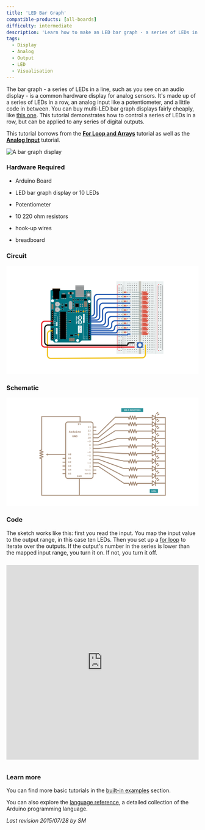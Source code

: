 ```yaml
---
title: 'LED Bar Graph'
compatible-products: [all-boards]
difficulty: intermediate
description: 'Learn how to make an LED bar graph - a series of LEDs in a line.'
tags: 
  - Display
  - Analog
  - Output
  - LED
  - Visualisation
---
```


The bar graph - a series of LEDs in a line, such as you see on an audio display - is a common hardware display for analog sensors.  It's made up of a series of LEDs in a row, an analog input like a potentiometer, and a little code in between.  You can  buy multi-LED bar graph displays fairly cheaply, like [this one](http://www.digikey.com/product-detailhttps://www.arduino.cc/en/MV54164/1080-1183-ND/2675674).  This tutorial demonstrates how to control a series of LEDs in a row, but can be applied to any series of digital outputs.

This tutorial borrows from the [**For Loop and Arrays**](https://www.arduino.cc/en/Tutorial/Loop) tutorial as well as the [**Analog Input**](/built-in-examples/analog/AnalogInput) tutorial.

![A bar graph display](http://media.digikey.com/photos/Lite%20On%20Photos/LITE-ON%20INC-%20LTA-1000G.jpg)

### Hardware Required

- Arduino Board

- LED bar graph display or 10 LEDs
- Potentiometer

- 10 220 ohm resistors

- hook-up wires

- breadboard

### Circuit



![](assets/circuit.png)



### Schematic



![](assets/schematic.png)

### Code

The sketch works like this:  first you read the input.  You map the input value to the output range, in this case ten LEDs.  Then you set up a [for loop](https://www.arduino.cc/en/Tutorial/Loop) to iterate over the outputs.  If the output's number in the series is lower than the mapped input range, you turn it on.  If not, you turn it off.

<iframe src='https://create.arduino.cc/example/builtin/07.Display%5CbarGraph/barGraph/preview?embed&snippet' style='height:510px;width:100%;margin:10px 0' frameborder='0'></iframe>

### Learn more

You can find more basic tutorials in the [built-in examples](/built-in-examples) section.

You can also explore the [language reference](https://www.arduino.cc/reference/en/), a detailed collection of the Arduino programming language.

*Last revision 2015/07/28 by SM*